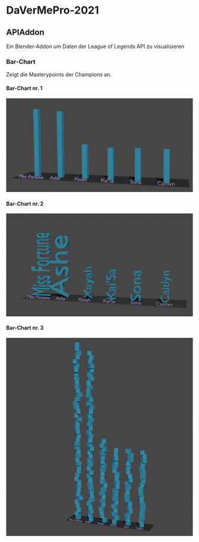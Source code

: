 # DaVerMePro-2021

## APIAddon
Ein Blender-Addon um Daten der League of Legends API zu visualisieren 

### Bar-Chart
Zeigt die Masterypoints der Champions an. 

#### Bar-Chart nr. 1
<img src="https://github.com/meixshp/DaVerMePro-2021/blob/main/Pictures/Bar-chart1.png">

#### Bar-Chart nr. 2
<img src="https://github.com/meixshp/DaVerMePro-2021/blob/main/Pictures/Bar-chart2.png">

#### Bar-Chart nr. 3
<img src="https://github.com/meixshp/DaVerMePro-2021/blob/main/Pictures/Bar-chart3.png">


<!-- Di 7.12 Zwischenpräsentationen

10-20 min

1. Stand
2. Was wollt ihr erreichen
3. Nice to have Features
4. Was für Addons/Technologien gibt es bereits
    - was hebt euer Addon (nicht) davon ab
5. Schwierigkeiten bei der Entwicklung/Konzeption -->
